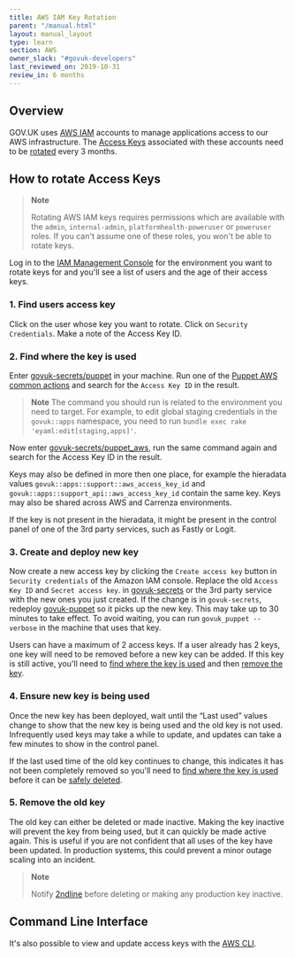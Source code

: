 ```yaml
---
title: AWS IAM Key Rotation
parent: "/manual.html"
layout: manual_layout
type: learn
section: AWS
owner_slack: "#govuk-developers"
last_reviewed_on: 2019-10-31
review_in: 6 months
---
```


## Overview

GOV.UK uses [AWS IAM](https://docs.aws.amazon.com/en_pv/IAM/latest/UserGuide/id_users.html)
accounts to manage applications access to our AWS infrastructure. The
[Access Keys](https://docs.aws.amazon.com/en_pv/IAM/latest/UserGuide/id_credentials_access-keys.html)
associated with these accounts need to be [rotated](https://docs.aws.amazon.com/IAM/latest/UserGuide/id_credentials_access-keys.html#Using_RotateAccessKey)
every 3 months.

## How to rotate Access Keys

> **Note**
>
> Rotating AWS IAM keys requires permissions which are available with the
> `admin`, `internal-admin`, `platformhealth-poweruser` or `poweruser` roles.
> If you can't assume one of these roles, you won't be able to rotate keys.

Log in to the [IAM Management Console](https://console.aws.amazon.com/iam/home?region=eu-west-1#/users)
for the environment you want to rotate keys for and you'll see a list of users
and the age of their access keys.

### 1. Find users access key

Click on the user whose key you want to rotate. Click on `Security Credentials`. Make a note of the Access Key ID.

### 2. Find where the key is used

Enter [govuk-secrets/puppet](https://github.com/alphagov/govuk-secrets/tree/master/puppet) in your machine.
Run one of the [Puppet AWS common actions](https://github.com/alphagov/govuk-secrets/tree/master/puppet_aws#common-actions) and search for the `Access Key ID` in the result.

> **Note**
> The command you should run is related to the environment you need to target.
> For example, to edit global staging credentials in the `govuk::apps` namespace, you need to run `bundle exec rake 'eyaml:edit[staging,apps]'`.

Now enter [govuk-secrets/puppet_aws](https://github.com/alphagov/govuk-secrets/tree/master/puppet_aws), run the same command again and search for the Access Key ID in the result.

Keys may also be defined in more then one place, for example the hieradata values
`govuk::apps::support::aws_access_key_id` and
`govuk::apps::support_api::aws_access_key_id` contain the same key.
Keys may also be shared across AWS and Carrenza environments.

If the key is not present in the hieradata, it might be present in the control panel of one of the 3rd party services, such as Fastly or Logit.

### 3. Create and deploy new key

Now create a new access key by clicking the `Create access key` button in `Security credentials` of the Amazon IAM console.
Replace the old `Access Key ID` and `Secret access key`.
in [govuk-secrets](https://github.com/alphagov/govuk-secrets/tree/master) or the
3rd party service with the new ones you just created.
If the change is in `govuk-secrets`, redeploy [govuk-puppet](https://github.com/alphagov/govuk-puppet) so it picks up the new key.
This may take up to 30 minutes to take effect. To avoid waiting, you can run `govuk_puppet --verbose` in the machine that uses that key.

Users can have a maximum of 2 access keys. If a user already has 2 keys, one
key will need to be removed before a new key can be added. If this key is still
active, you'll need to
[find where the key is used](#1-find-where-the-key-is-used) and then
[remove the key](#4-remove-the-old-key).

### 4. Ensure new key is being used

Once the new key has been deployed, wait until the “Last used” values change
to show that the new key is being used and the old key is not used. Infrequently
used keys may take a while to update, and updates can take a few minutes to show
in the control panel.

If the last used time of the old key continues to change, this indicates it
has not been completely removed so you'll need to
[find where the key is used](#1-find-where-the-key-is-used) before it can be
[safely deleted](#4-remove-the-old-key).

### 5. Remove the old key

The old key can either be deleted or made inactive. Making the key inactive will
prevent the key from being used, but it can quickly be made active again. This
is useful if you are not confident that all uses of the key have been updated.
In production systems, this could prevent a minor outage scaling into an
incident.

> **Note**
>
> Notify [2ndline](/manual/2nd-line.html) before deleting or making any production
> key inactive.

## Command Line Interface

It's also possible to view and update access keys with the
[AWS CLI](https://aws.amazon.com/blogs/security/how-to-rotate-access-keys-for-iam-users/).
